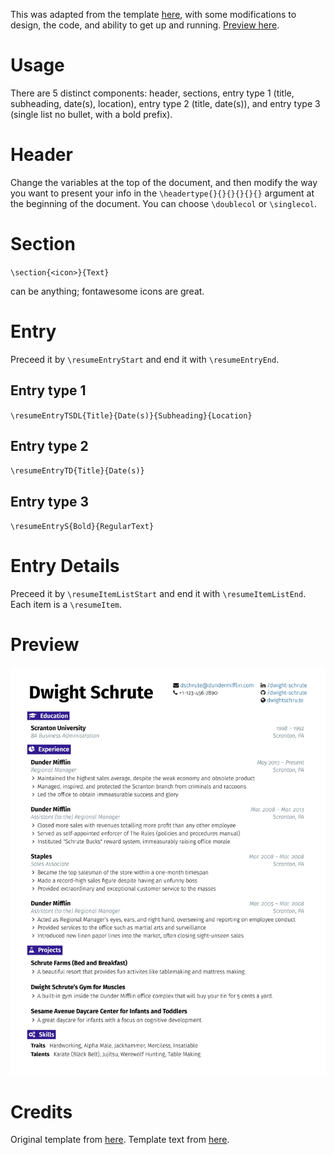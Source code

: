 This was adapted from the template [here](https://github.com/sb2nov/resume), with some modifications to design, the code, and ability to get up and running. [Preview here](#preview).

# Usage

There are 5 distinct components: header, sections, entry type 1 (title, subheading, date(s), location), entry type 2 (title, date(s)), and entry type 3 (single list no bullet, with a bold prefix). 

# Header

Change the variables at the top of the document, and then modify the way you want to present your info in the `\headertype{}{}{}{}{}{}` argument at the beginning of the document. You can choose `\doublecol` or `\singlecol`.

# Section

`\section{<icon>}{Text}`

<icon> can be anything; fontawesome icons are great.


# Entry

Preceed it by `\resumeEntryStart` and end it with `\resumeEntryEnd`.

## Entry type 1

`\resumeEntryTSDL{Title}{Date(s)}{Subheading}{Location}`

## Entry type 2

`\resumeEntryTD{Title}{Date(s)}`

## Entry type 3

`\resumeEntryS{Bold}{RegularText}`

# Entry Details

Preceed it by `\resumeItemListStart` and end it with `\resumeItemListEnd`. Each item is a `\resumeItem`.

# Preview

![](/assets/preview.jpg)

# Credits

Original template from [here](https://github.com/sb2nov/resume).
Template text from [here](https://resumake.io/).